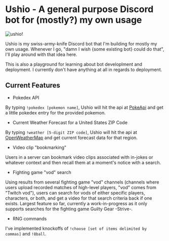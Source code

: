 # Ushio - A general purpose Discord bot for (mostly?) my own usage

![ushio!](https://i.imgur.com/qpFI6OW.png)

Ushio is my swiss-army-knife Discord bot that I'm building for mostly my own usage. Whenever I go, "damn I wish {some existing bot} could do that", I'll play around with that idea here.

This is also a playground for learning about bot developlment and deployment. I currently don't have anything at all in regards to deployment.

## Current Features

- Pokedex API

By typing `!pokedex [pokemon name]`, Ushio will hit the api at [PokeApi](https://pokeapi.co/) and get a little pokedex entry for the provided pokemon.

- Current Weather Forecast for a United States ZIP Code

By typing `!weather [5-digit ZIP code]`, Ushio will hit the api at [OpenWeatherMap](https://openweathermap.org/api) and get current forecast data for that region.

- Video clip "bookmarking"

Users in a server can bookmark video clips associated with in-jokes or whatever context and then recall them at a moment's notice with a search.

- Fighting game "vod" search

Using results from several fighting game "vod" channels (channels where users upload recorded matches of high-level players, "vod" comes from "Twitch vod"), users can search for vods of either specific players, characters, or both, and get a video for that search criteria back if one exists. Largest feature so far, currently a work-in-progress as it only supports searches for the fighting game Guilty Gear -Strive-.

- RNG commands

I've implemented knockoffs of `!choose [set of items delimited by commas]` and `!8ball`.